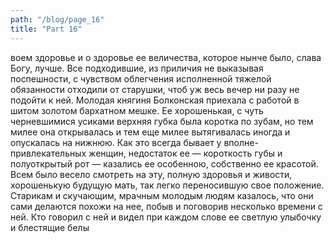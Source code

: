 ```yaml
---
path: "/blog/page_16"
title: "Part 16"
---
```


воем здоровье и о здоровье ее величества, которое нынче было, слава Богу, лучше. Все подходившие, из приличия не выказывая поспешности, с чувством облегчения исполненной тяжелой обязанности отходили от старушки, чтоб уж весь вечер ни разу не подойти к ней.
Молодая княгиня Болконская приехала с работой в шитом золотом бархатном мешке. Ее хорошенькая, с чуть черневшимися усиками верхняя губка была коротка по зубам, но тем милее она открывалась и тем еще милее вытягивалась иногда и опускалась на нижнюю. Как это всегда бывает у вполне-привлекательных женщин, недостаток ее — короткость губы и полуоткрытый рот — казались ее особенною, собственно ее красотой. Всем было весело смотреть на эту, полную здоровья и живости, хорошенькую будущую мать, так легко переносившую свое положение. Старикам и скучающим, мрачным молодым людям казалось, что они сами делаются похожи на нее, побыв и поговорив несколько времени с ней. Кто говорил с ней и видел при каждом слове ее светлую улыбочку и блестящие белы
